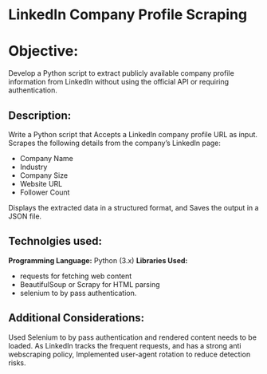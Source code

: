 # LinkedIn Company Profile Scraping

# Objective:
Develop a Python script to extract publicly available company profile information from LinkedIn without using the official API or requiring authentication.

## Description:
Write a Python script that Accepts a LinkedIn company profile URL as input. Scrapes the following details from the company’s LinkedIn page:

* Company Name
* Industry
* Company Size
* Website URL
* Follower Count

Displays the extracted data in a structured format, and Saves the output in a JSON file.

## Technolgies used:
**Programming Language:** Python (3.x)
**Libraries Used:**
* requests for fetching web content
* BeautifulSoup or Scrapy for HTML parsing
* selenium to by pass authentication.

## Additional Considerations:
Used Selenium to by pass authentication and rendered content needs to be loaded.
As LinkedIn tracks the frequent requests, and has a strong anti webscraping policy, Implemented user-agent rotation to reduce detection risks.
